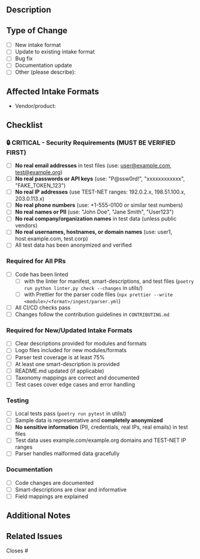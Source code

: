 ## Description

<!-- Provide a clear and concise description of your changes -->

## Type of Change

<!-- Check the relevant option(s) -->

- [ ] New intake format
- [ ] Update to existing intake format
- [ ] Bug fix
- [ ] Documentation update
- [ ] Other (please describe):

## Affected Intake Formats

<!-- List the vendor/product formats affected by this PR -->

- Vendor/product:

## Checklist

<!-- Ensure all requirements are met before submitting -->

### 🔒 CRITICAL - Security Requirements (MUST BE VERIFIED FIRST)

- [ ] **No real email addresses** in test files (use: user@example.com, test@example.org)
- [ ] **No real passwords or API keys** (use: "P@ssw0rd!", "xxxxxxxxxxxx", "FAKE_TOKEN_123")
- [ ] **No real IP addresses** (use TEST-NET ranges: 192.0.2.x, 198.51.100.x, 203.0.113.x)
- [ ] **No real phone numbers** (use: +1-555-0100 or similar test numbers)
- [ ] **No real names or PII** (use: "John Doe", "Jane Smith", "User123")
- [ ] **No real company/organization names** in test data (unless public vendors)
- [ ] **No real usernames, hostnames, or domain names** (use: user1, host.example.com, test.corp)
- [ ] All test data has been anonymized and verified

### Required for All PRs

- [ ] Code has been linted
    - [ ] with the linter for manifest, smart-descriptions, and test files (`poetry run python linter.py check --changes` in utils/)
    - [ ] with Prettier for the parser code files (`npx prettier --write <module>/<format>/ingest/parser.yml`)
- [ ] All CI/CD checks pass
- [ ] Changes follow the contribution guidelines in `CONTRIBUTING.md`

### Required for New/Updated Intake Formats

- [ ] Clear descriptions provided for modules and formats
- [ ] Logo files included for new modules/formats
- [ ] Parser test coverage is at least 75%
- [ ] At least one smart-description is provided
- [ ] README.md updated (if applicable)
- [ ] Taxonomy mappings are correct and documented
- [ ] Test cases cover edge cases and error handling

### Testing

- [ ] Local tests pass (`poetry run pytest` in utils/)
- [ ] Sample data is representative and **completely anonymized**
- [ ] **No sensitive information** (PII, credentials, real IPs, real emails) in test files
- [ ] Test data uses example.com/example.org domains and TEST-NET IP ranges
- [ ] Parser handles malformed data gracefully

### Documentation

- [ ] Code changes are documented
- [ ] Smart-descriptions are clear and informative
- [ ] Field mappings are explained

## Additional Notes

<!-- Add any additional context, screenshots, or information that would help reviewers -->

## Related Issues

<!-- Link any related issues using #issue_number -->

Closes #
